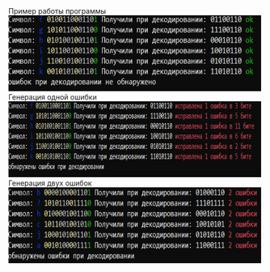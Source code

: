 
<div>Пример работы программы</div>
<img src="VsDebugConsole_uVoloAjZ49.png" width="500" height="150"/>
<div>Генерация одной ошибки</div>
<img src="VsDebugConsole_rNWFTyL8ee.png" width="500" height="150"/>
<div>Генерация двух ошибок</div>
<img src="VsDebugConsole_S5LqURyAd2.png" width="500" height="150"/>

